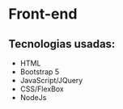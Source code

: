 # Front-end

## Tecnologias usadas:

- HTML
- Bootstrap 5
- JavaScript/JQuery
- CSS/FlexBox
- NodeJs
